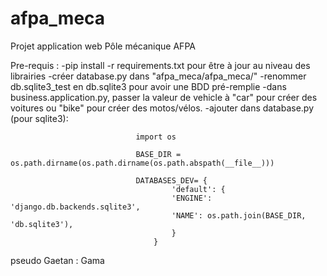 # afpa_meca
Projet application web Pôle mécanique AFPA


Pre-requis :    -pip install -r requirements.txt pour être à jour au niveau des librairies 
                -créer database.py dans "afpa_meca/afpa_meca/"
                -renommer db.sqlite3_test en db.sqlite3 pour avoir une BDD pré-remplie
                -dans business.application.py, passer la valeur de vehicle à "car" pour créer des voitures ou "bike" pour créer des motos/vélos.
                -ajouter dans database.py (pour sqlite3): 
                
                                import os

                                BASE_DIR = os.path.dirname(os.path.dirname(os.path.abspath(__file__)))

                                DATABASES_DEV= {
                                        'default': {
                                        'ENGINE': 'django.db.backends.sqlite3',
                                        'NAME': os.path.join(BASE_DIR, 'db.sqlite3'),
                                        }
                                    }


                                



pseudo Gaetan : Gama

